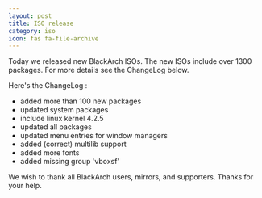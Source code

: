 ```yaml
---
layout: post
title: ISO release
category: iso
icon: fas fa-file-archive
---
```


Today we released new BlackArch ISOs. The new ISOs include over 1300 packages. For more details see the ChangeLog below.

Here's the ChangeLog :

* added more than 100 new packages
* updated system packages
* include linux kernel 4.2.5
* updated all packages
* updated menu entries for window managers
* added (correct) multilib support
* added more fonts
* added missing group 'vboxsf'

We wish to thank all BlackArch users, mirrors, and supporters. Thanks for your help.